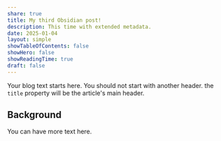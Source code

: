 ```yaml
---
share: true
title: My third Obsidian post!
description: This time with extended metadata.
date: 2025-01-04
layout: simple
showTableOfContents: false
showHero: false
showReadingTime: true
draft: false
---
```


Your blog text starts here. You should not start with another header. the `title` property will be the article's main header.


## Background

You can have more text here.